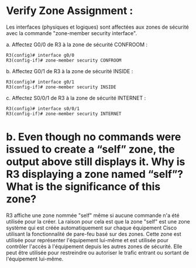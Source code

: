 # Verify Zone Assignment :

Les interfaces (physiques et logiques) sont affectées aux zones de sécurité avec la commande "zone-member security interface".

a. Affectez G0/0 de R3 à la zone de sécurité CONFROOM :
```
R3(config)# interface g0/0
R3(config-if)# zone-member security CONFROOM
```

b. Affectez G0/1 de R3 à la zone de sécurité INSIDE :
```
R3(config)# interface g0/1
R3(config-if)# zone-member security INSIDE
```

c. Affectez S0/0/1 de R3 à la zone de sécurité INTERNET :
```
R3(config)# interface s0/0/1
R3(config-if)# zone-member security INTERNET
```

# b. Even though no commands were issued to create a “self” zone, the output above still displays it. Why is R3 displaying a zone named “self”? What is the significance of this zone?
R3 affiche une zone nommée "self" même si aucune commande n'a été utilisée pour la créer. La raison pour cela est que la zone "self" est une zone système qui est créée automatiquement sur chaque équipement Cisco utilisant la fonctionnalité de pare-feu basé sur des zones. Cette zone est utilisée pour représenter l'équipement lui-même et est utilisée pour contrôler l'accès à l'équipement depuis les autres zones de sécurité. Elle peut être utilisée pour restreindre ou autoriser le trafic entrant ou sortant de l'équipement lui-même.
